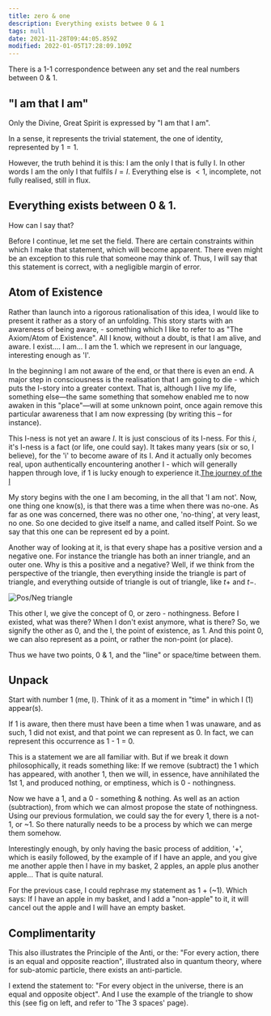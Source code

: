 ```yaml
---
title: zero & one
description: Everything exists betwee 0 & 1
tags: null
date: 2021-11-28T09:44:05.859Z
modified: 2022-01-05T17:28:09.109Z
---
```


There is a 1-1 correspondence between any set and the real numbers between 0 & 1.

## "I am that I am"

Only the Divine, Great Spirit is expressed by "I am that I am".

In a sense, it represents the trivial statement, the one of identity, represented by $1 = 1$.

However, the truth behind it is this: I am the only I that is fully I. In other words I am the only I that fulfils $I = I$. Everything else is $< 1$, incomplete, not fully realised, still in flux.

## Everything exists between 0 & 1.

How can I say that?

Before I continue, let me set the field. There are certain constraints within which I make that statement, which will become apparent. There even might be an exception to this rule that someone may think of. Thus, I will say that this statement is correct, with a negligible margin of error.

## Atom of Existence

Rather than launch into a rigorous rationalisation of this idea, I would like to present it rather as a story of an unfolding. This story starts with an awareness of being aware, - something which I like to refer to as "The Axiom/Atom of Existence". All I know, without a doubt, is that I am alive, and aware. I exist.... I am... I am the 1. which we represent in our language, interesting enough as 'I'.

In the beginning I am not aware of the end, or that there is even an end. A major step in consciousness is the realisation that I am going to die - which puts the I-story into a greater context. That is, although I live my life, something else&mdash;the same something that somehow enabled me to now awaken in this "place"&mdash;will at some unknown point, once again remove this particular awareness that I am now expressing (by writing this &ndash; for instance).

This I-ness is not yet an aware $I$. It is just conscious of its I-ness. For this $i$, it's I-ness is a fact (or life, one could say). It takes many years (six or so, I believe), for the 'i' to become aware of its I. And it actually only becomes real, upon authentically encountering another I - which will generally happen through love, if 1 is lucky enough to experience it.[The journey of the I](I.html)

My story begins with the one I am becoming, in the all that 'I am not'. Now, one thing one know(s), is that there was a time when there was no-one. As far as one was concerned, there was no other one, 'no-thing', at very least, no one. So one decided to give itself a name, and called itself Point. So we say that this one can be represent ed by a point.

Another way of looking at it, is that every shape has a positive version and a negative one. For instance the triangle has both an inner triangle, and an outer one. Why is this a positive and a negative? Well, if we think from the perspective of the triangle, then everything inside the triangle is part of triangle, and everything outside of triangle is out of triangle, like $t+$ and $t-$.

![Pos/Neg triangle](/posts/img/qkab/triangle-neg.png)

This other I, we give the concept of 0, or zero - nothingness. Before I existed, what was there? When I don't exist anymore, what is there? So, we signify the other as 0, and the I, the point of existence, as 1. And this point 0, we can also represent as a point, or rather the non-point (or place).

Thus we have two points, 0 & 1, and the "line" or space/time between them.

## Unpack

Start with number 1 (me, I). Think of it as a moment in "time" in which I (1) appear(s).

If 1 is aware, then there must have been a time when 1 was unaware, and as such, 1 did not exist, and that point we can represent as 0. In fact, we can represent this occurrence as 1 - 1 = 0.

This is a statement we are all familiar with. But if we break it down philosophically, it reads something like: If we remove (subtract) the 1 which has appeared, with another 1, then we will, in essence, have annihilated the 1st 1, and produced nothing, or emptiness, which is 0 - nothingness.

Now we have a 1, and a 0 - something & nothing. As well as an action (subtraction), from which we can almost propose the state of nothingness. Using our previous formulation, we could say the for every 1, there is a not-1, or ~1. So there naturally needs to be a process by which we can merge them somehow.

Interestingly enough, by only having the basic process of addition, '+', which is easily followed, by the example of if I have an apple, and you give me another apple then I have in my basket, 2 apples, an apple plus another apple... That is quite natural.

For the previous case, I could rephrase my statement as
1 + (~1). Which says: If I have an apple in my basket, and I add a "non-apple" to it, it will cancel out the apple and I will have an empty basket.

## Complimentarity

This also illustrates the Principle of the Anti, or the: "For every action, there is an equal and opposite reaction", illustrated also in quantum theory, where for sub-atomic particle, there exists an anti-particle.

I extend the statement to: "For every object in the universe, there is an equal and opposite object". And I use the example of the triangle to show this (see fig on left, and refer to 'The 3 spaces' page).
